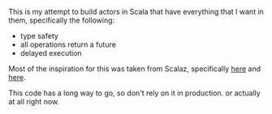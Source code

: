 This is my attempt to build actors in Scala that have everything that I want in them, specifically the following:

* type safety
* all operations return a future
* delayed execution

Most of the inspiration for this was taken from Scalaz, specifically
[here](http://www.slideshare.net/bostonscala/beyond-mere-actors) and
[here](https://github.com/scalaz/scalaz/blob/master/core/src/main/scala/scalaz/concurrent/Promise.scala).

This code has a long way to go, so don't rely on it in production. or actually at all right now.
